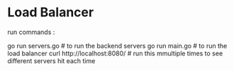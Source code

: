 # Load Balancer

run commands :

go run servers.go # to run the backend servers
go run main.go # to run the load balancer
curl http://localhost:8080/ # run this mmultiple times to see different servers hit each time
